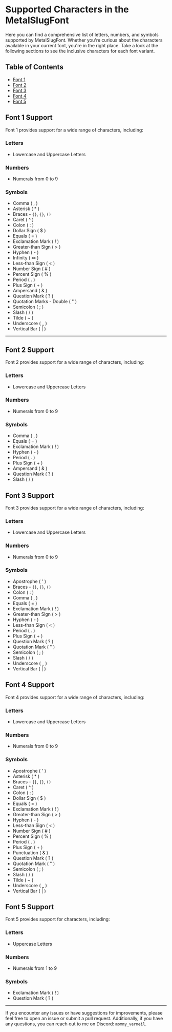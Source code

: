 # Supported Characters in the MetalSlugFont

Here you can find a comprehensive list of letters, numbers, and symbols supported by MetalSlugFont. Whether you're curious about the characters available in your current font, you're in the right place. Take a look at the following sections to see the inclusive characters for each font variant.

## Table of Contents
- [Font 1](#font-1-support)
- [Font 2](#font-2-support)
- [Font 3](#font-3-support)
- [Font 4](#font-4-support)
- [Font 5](#font-5-support)

## Font 1 Support

Font 1 provides support for a wide range of characters, including:

### Letters

- Lowercase and Uppercase Letters

### Numbers

- Numerals from 0 to 9

### Symbols

- Comma ( , )
- Asterisk ( * )
- Braces - `{}`, `{}`, `()`
- Caret ( ^ )
- Colon ( : )
- Dollar Sign ( $ )
- Equals ( = )
- Exclamation Mark ( ! )
- Greater-than Sign ( > )
- Hyphen ( - )
- Infinity ( ∞ )
- Less-than Sign ( < )
- Number Sign ( # )
- Percent Sign ( % )
- Period ( . )
- Plus Sign ( + )
- Ampersand ( & )
- Question Mark ( ? )
- Quotation Marks - Double ( " )
- Semicolon ( ; )
- Slash ( / )
- Tilde ( ~ )
- Underscore ( _ )
- Vertical Bar ( | )
---
## Font 2 Support

Font 2 provides support for a wide range of characters, including:

### Letters

- Lowercase and Uppercase Letters

### Numbers

- Numerals from 0 to 9

### Symbols

- Comma ( , )
- Equals ( = )
- Exclamation Mark ( ! )
- Hyphen ( - )
- Period ( . )
- Plus Sign ( + )
- Ampersand ( & )
- Question Mark ( ? )
- Slash ( / )

## Font 3 Support

Font 3 provides support for a wide range of characters, including:

### Letters

- Lowercase and Uppercase Letters

### Numbers

- Numerals from 0 to 9

### Symbols

- Apostrophe ( ' )
- Braces - `{}`, `{}`, `()`
- Colon ( : )
- Comma ( , )
- Equals ( = )
- Exclamation Mark ( ! )
- Greater-than Sign ( > )
- Hyphen ( - )
- Less-than Sign ( < )
- Period ( . )
- Plus Sign ( + )
- Question Mark ( ? )
- Quotation Mark ( " )
- Semicolon ( ; )
- Slash ( / )
- Underscore ( _ )
- Vertical Bar ( | )

## Font 4 Support

Font 4 provides support for a wide range of characters, including:

### Letters

- Lowercase and Uppercase Letters

### Numbers

- Numerals from 0 to 9

### Symbols

- Apostrophe ( ' )
- Asterisk ( * )
- Braces - `{}`, `{}`, `()`
- Caret ( ^ )
- Colon ( : )
- Dollar Sign ( $ )
- Equals ( = )
- Exclamation Mark ( ! )
- Greater-than Sign ( > )
- Hyphen ( - )
- Less-than Sign ( < )
- Number Sign ( # )
- Percent Sign ( % )
- Period ( . )
- Plus Sign ( + )
- Punctuation ( & )
- Question Mark ( ? )
- Quotation Mark ( " )
- Semicolon ( ; )
- Slash ( / )
- Tilde ( ~ )
- Underscore ( _ )
- Vertical Bar ( | )

## Font 5 Support

Font 5 provides support for characters, including:

### Letters

- Uppercase Letters

### Numbers

- Numerals from 1 to 9

### Symbols

- Exclamation Mark ( ! )
- Question Mark ( ? )

---

If you encounter any issues or have suggestions for improvements, please feel free to open an issue or submit a pull request. Additionally, if you have any questions, you can reach out to me on Discord: `mommy_vermeil`.
